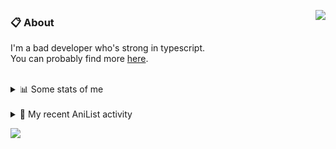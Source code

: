 <a href="https://discord.com/users/338718840873811979"><img align="right" src="https://lanyard-profile-readme.vercel.app/api/338718840873811979" /></a>

### 📋 About

I'm a bad developer who's strong in typescript. \
You can probably find more [here](https://pxseu.com/about).
<!--
### 🦊Fox

![](https://pxseu.loves.moe/2ELJv3at3.gif)

### 📱 Contact

[🌐 website](https://www.pxseu.com) \
[📧 email](mailto:contact.pxseu@gmail.com)
-->

<br />

<details>
  <summary>📊 Some stats of me</summary>
  
![My github stats!](https://github-readme-stats.vercel.app/api?username=pxseu&show_icons=true&theme=radical&custom_title=My%20Github%20Stats:&line_height=33&include_all_commits=true) 
![My top langauges](https://github-readme-stats.vercel.app/api/top-langs?username=pxseu&show_icons=true&theme=radical&custom_title=My%20most%20used%20languages:&layout=compact&card_width=445) 
</details>

<br />

<details>
  <summary>🌸 My recent AniList activity</summary>
  
<!-- ANILIST_ACTIVITY:start -->

-   📺 Watched episode 15 of [Tokyo Revengers](https://anilist.co/anime/120120) (18:08, 18 July 2021)
-   📺 Watched episode 3 of [The Detective Is Already Dead](https://anilist.co/anime/128712) (17:38, 18 July 2021)
-   📺 Watched episode 3 of [Girlfriend, Girlfriend](https://anilist.co/anime/126192) (02:35, 17 July 2021)
-   📖 Read chapter 13 of [Chainsaw Man](https://anilist.co/manga/105778) (01:58, 17 July 2021)
-   📺 Watched episode 71 - 86 of [Naruto: Shippuden](https://anilist.co/anime/1735) (21:47, 16 July 2021)

<!-- ANILIST_ACTIVITY:end -->
</details>



![](https://komarev.com/ghpvc/?username=pxseu&color=ff69b4)


